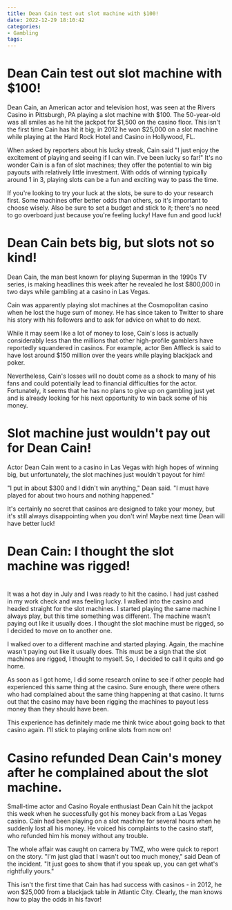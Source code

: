 ```yaml
---
title: Dean Cain test out slot machine with $100!
date: 2022-12-29 18:10:42
categories:
- Gambling
tags:
---
```



#  Dean Cain test out slot machine with $100!

 Dean Cain, an American actor and television host, was seen at the Rivers Casino in Pittsburgh, PA playing a slot machine with $100. The 50-year-old was all smiles as he hit the jackpot for $1,500 on the casino floor. This isn't the first time Cain has hit it big; in 2012 he won $25,000 on a slot machine while playing at the Hard Rock Hotel and Casino in Hollywood, FL.

When asked by reporters about his lucky streak, Cain said "I just enjoy the excitement of playing and seeing if I can win. I've been lucky so far!" It's no wonder Cain is a fan of slot machines; they offer the potential to win big payouts with relatively little investment. With odds of winning typically around 1 in 3, playing slots can be a fun and exciting way to pass the time.

If you're looking to try your luck at the slots, be sure to do your research first. Some machines offer better odds than others, so it's important to choose wisely. Also be sure to set a budget and stick to it; there's no need to go overboard just because you're feeling lucky! Have fun and good luck!

#  Dean Cain bets big, but slots not so kind!

Dean Cain, the man best known for playing Superman in the 1990s TV series, is making headlines this week after he revealed he lost $800,000 in two days while gambling at a casino in Las Vegas.

Cain was apparently playing slot machines at the Cosmopolitan casino when he lost the huge sum of money. He has since taken to Twitter to share his story with his followers and to ask for advice on what to do next.

While it may seem like a lot of money to lose, Cain's loss is actually considerably less than the millions that other high-profile gamblers have reportedly squandered in casinos. For example, actor Ben Affleck is said to have lost around $150 million over the years while playing blackjack and poker.

Nevertheless, Cain's losses will no doubt come as a shock to many of his fans and could potentially lead to financial difficulties for the actor. Fortunately, it seems that he has no plans to give up on gambling just yet and is already looking for his next opportunity to win back some of his money.

#  Slot machine just wouldn't pay out for Dean Cain!

Actor Dean Cain went to a casino in Las Vegas with high hopes of winning big, but unfortunately, the slot machines just wouldn't payout for him!

"I put in about $300 and I didn't win anything," Dean said. "I must have played for about two hours and nothing happened."

It's certainly no secret that casinos are designed to take your money, but it's still always disappointing when you don't win! Maybe next time Dean will have better luck!

#  Dean Cain: I thought the slot machine was rigged!

#

It was a hot day in July and I was ready to hit the casino. I had just cashed in my work check and was feeling lucky. I walked into the casino and headed straight for the slot machines. I started playing the same machine I always play, but this time something was different. The machine wasn't paying out like it usually does. I thought the slot machine must be rigged, so I decided to move on to another one.

I walked over to a different machine and started playing. Again, the machine wasn't paying out like it usually does. This must be a sign that the slot machines are rigged, I thought to myself. So, I decided to call it quits and go home.

As soon as I got home, I did some research online to see if other people had experienced this same thing at the casino. Sure enough, there were others who had complained about the same thing happening at that casino. It turns out that the casino may have been rigging the machines to payout less money than they should have been.

This experience has definitely made me think twice about going back to that casino again. I'll stick to playing online slots from now on!

#  Casino refunded Dean Cain's money after he complained about the slot machine.

Small-time actor and Casino Royale enthusiast Dean Cain hit the jackpot this week when he successfully got his money back from a Las Vegas casino. Cain had been playing on a slot machine for several hours when he suddenly lost all his money. He voiced his complaints to the casino staff, who refunded him his money without any trouble.

The whole affair was caught on camera by TMZ, who were quick to report on the story. "I'm just glad that I wasn't out too much money," said Dean of the incident. "It just goes to show that if you speak up, you can get what's rightfully yours."

This isn't the first time that Cain has had success with casinos - in 2012, he won $25,000 from a blackjack table in Atlantic City. Clearly, the man knows how to play the odds in his favor!